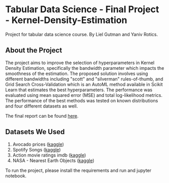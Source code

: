 # Tabular Data Science - Final Project - Kernel-Density-Estimation
Project for tabular data science course.
By Liel Gutman and Yaniv Rotics.

## About the Project
The project aims to improve the selection of hyperparameters in Kernel Density Estimation, specifically the bandwidth parameter which impacts the smoothness of the estimation. The proposed solution involves using different bandwidths including "scott" and "silverman" rules-of-thumb, and Grid Search Cross-Validation which is an AutoML method available in Scikit Learn that estimates the best hyperparameters.
The performance was evaluated using mean squared error (MSE) and total log-likelihood metrics. The performance of the best methods was tested on known distributions and four different datasets as well.

The final report can be found [here](https://github.com/lielgut/Kernel-Density-Estimation/blob/main/report.pdf).

## Datasets We Used
1. Avocado prices ([kaggle](https://www.kaggle.com/datasets/neuromusic/avocado-prices))
2. Spotify Songs ([kaggle](https://www.kaggle.com/datasets/mrmorj/dataset-of-songs-in-spotify))
3. Action movie ratings imdb ([kaggle](https://www.kaggle.com/datasets/rajugc/imdb-movies-dataset-based-on-genre))
4. NASA - Nearest Earth Objects ([kaggle](https://www.kaggle.com/datasets/sameepvani/nasa-nearest-earth-objects?select=neo.csv))

To run the project, please install the requirements and run and jupyter notebook.

